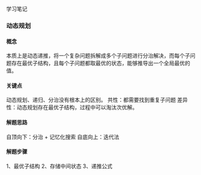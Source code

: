 学习笔记

### 动态规划
#### 概念
本质上是动态递推，将一个复杂问题拆解成多个子问题进行分治解决，而每个子问题存在最优子结构，且每个子问题都取最优的状态，能够推导出一个全局最优的值。

#### 关键点
动态规划、递归、分治没有根本上的区别。
共性：都需要找到重复子问题
差异性：动态规划存在最优子结构，过程中可以淘汰次优解。

#### 解题思路
自顶向下：分治 + 记忆化搜索
自底向上：迭代法

#### 解题步骤
1、最优子结构
2、存储中间状态
3、递推公式